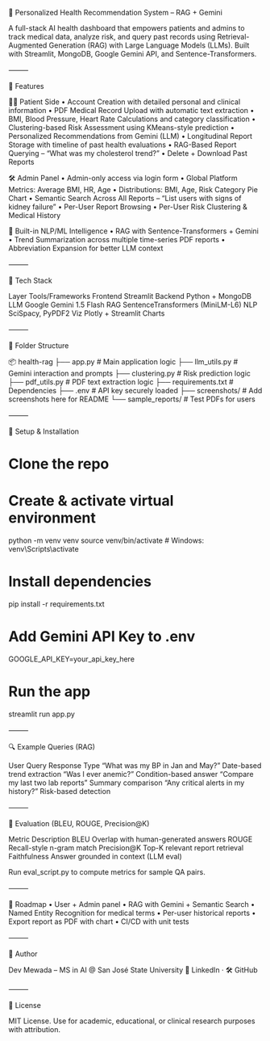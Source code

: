 🏥 Personalized Health Recommendation System – RAG + Gemini

A full-stack AI health dashboard that empowers patients and admins to track medical data, analyze risk, and query past records using Retrieval-Augmented Generation (RAG) with Large Language Models (LLMs). Built with Streamlit, MongoDB, Google Gemini API, and Sentence-Transformers.

⸻

🚀 Features

👨‍⚕️ Patient Side
	•	Account Creation with detailed personal and clinical information
	•	PDF Medical Record Upload with automatic text extraction
	•	BMI, Blood Pressure, Heart Rate Calculations and category classification
	•	Clustering-based Risk Assessment using KMeans-style prediction
	•	Personalized Recommendations from Gemini (LLM)
	•	Longitudinal Report Storage with timeline of past health evaluations
	•	RAG-Based Report Querying – “What was my cholesterol trend?”
	•	Delete + Download Past Reports

🛠 Admin Panel
	•	Admin-only access via login form
	•	Global Platform Metrics: Average BMI, HR, Age
	•	Distributions: BMI, Age, Risk Category Pie Chart
	•	Semantic Search Across All Reports – “List users with signs of kidney failure”
	•	Per-User Report Browsing
	•	Per-User Risk Clustering & Medical History

🧠 Built-in NLP/ML Intelligence
	•	RAG with Sentence-Transformers + Gemini
	•	Trend Summarization across multiple time-series PDF reports
	•	Abbreviation Expansion for better LLM context


⸻

🧰 Tech Stack

Layer	Tools/Frameworks
Frontend	Streamlit
Backend	Python + MongoDB
LLM	Google Gemini 1.5 Flash
RAG	SentenceTransformers (MiniLM-L6)
NLP	SciSpacy, PyPDF2
Viz	Plotly + Streamlit Charts


⸻

📁 Folder Structure

📦 health-rag
├── app.py                # Main application logic
├── llm_utils.py          # Gemini interaction and prompts
├── clustering.py         # Risk prediction logic
├── pdf_utils.py          # PDF text extraction logic
├── requirements.txt      # Dependencies
├── .env                  # API key securely loaded
├── screenshots/          # Add screenshots here for README
└── sample_reports/       # Test PDFs for users


⸻

🔑 Setup & Installation

# Clone the repo


# Create & activate virtual environment
python -m venv venv
source venv/bin/activate  # Windows: venv\Scripts\activate

# Install dependencies
pip install -r requirements.txt

# Add Gemini API Key to .env
GOOGLE_API_KEY=your_api_key_here

# Run the app
streamlit run app.py


⸻

🔍 Example Queries (RAG)

User Query	Response Type
“What was my BP in Jan and May?”	Date-based trend extraction
“Was I ever anemic?”	Condition-based answer
“Compare my last two lab reports”	Summary comparison
“Any critical alerts in my history?”	Risk-based detection


⸻

🧪 Evaluation (BLEU, ROUGE, Precision@K)

Metric	Description
BLEU	Overlap with human-generated answers
ROUGE	Recall-style n-gram match
Precision@K	Top-K relevant report retrieval
Faithfulness	Answer grounded in context (LLM eval)

Run eval_script.py to compute metrics for sample QA pairs.

⸻

📌 Roadmap
	•	User + Admin panel
	•	RAG with Gemini + Semantic Search
	•	Named Entity Recognition for medical terms
	•	Per-user historical reports
	•	Export report as PDF with chart
	•	CI/CD with unit tests

⸻

👤 Author

Dev Mewada – MS in AI @ San José State University
🔗 LinkedIn · 🛠 GitHub

⸻

🧾 License

MIT License. Use for academic, educational, or clinical research purposes with attribution.
